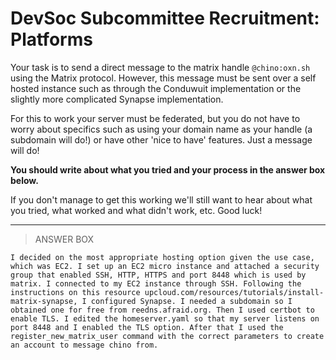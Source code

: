 # DevSoc Subcommittee Recruitment: Platforms
Your task is to send a direct message to the matrix handle `@chino:oxn.sh` using the Matrix protocol. However, this message must be sent over a self hosted instance such as through the Conduwuit implementation or the slightly more complicated Synapse implementation.

For this to work your server must be federated, but you do not have to worry about specifics such as using your domain name as your handle (a subdomain will do!) or have other 'nice to have' features. Just a message will do!

**You should write about what you tried and your process in the answer box below.**

If you don't manage to get this working we'll still want to hear about what you tried, what worked and what didn't work, etc. Good luck!

---

> ANSWER BOX
```
I decided on the most appropriate hosting option given the use case, which was EC2. I set up an EC2 micro instance and attached a security group that enabled SSH, HTTP, HTTPS and port 8448 which is used by matrix. I connected to my EC2 instance through SSH. Following the instructions on this resource upcloud.com/resources/tutorials/install-matrix-synapse, I configured Synapse. I needed a subdomain so I obtained one for free from reedns.afraid.org. Then I used certbot to enable TLS. I edited the homeserver.yaml so that my server listens on port 8448 and I enabled the TLS option. After that I used the register_new_matrix_user command with the correct parameters to create an account to message chino from. 
```

